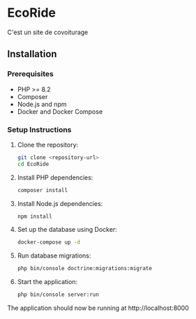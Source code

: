 # EcoRide

C'est un site de covoiturage

## Installation

### Prerequisites
- PHP >= 8.2
- Composer
- Node.js and npm
- Docker and Docker Compose

### Setup Instructions

1. Clone the repository:
   ```bash
   git clone <repository-url>
   cd EcoRide
   ```

2. Install PHP dependencies:
   ```bash
   composer install
   ```

3. Install Node.js dependencies:
   ```bash
   npm install
   ```

4. Set up the database using Docker:
   ```bash
   docker-compose up -d
   ```

5. Run database migrations:
   ```bash
   php bin/console doctrine:migrations:migrate
   ```

6. Start the application:
   ```bash
   php bin/console server:run
   ```

The application should now be running at http://localhost:8000
